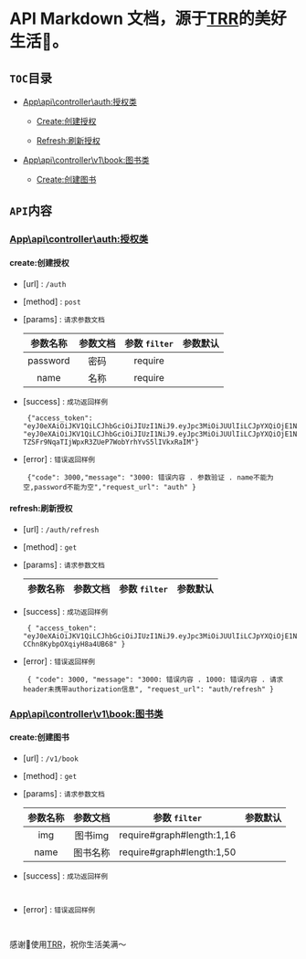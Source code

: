 # API Markdown 文档，源于[TRR](https://github.com/china-wangyu/TRR)的美好生活💑。

## `TOC`目录

-  [App\api\controller\auth:授权类](#app\api\controller\auth:授权类)

   -  [Create:创建授权](#create:创建授权)

   -  [Refresh:刷新授权](#refresh:刷新授权)

-  [App\api\controller\v1\book:图书类](#app\api\controller\v1\book:图书类)

   -  [Create:创建图书](#create:创建图书)

##  `API`内容

###  [App\api\controller\auth:授权类](#app\api\controller\auth:授权类)

#### create:创建授权

- [url] : `/auth`

- [method] : `post`

- [params] : `请求参数文档`

   | 参数名称 | 参数文档 | 参数 `filter` | 参数默认 |
   | :----: | :----: | :----: | :----: |
   | password | 密码 | require |  |
   | name | 名称 | require |  |
- [success] : `成功返回样例`

   ```json5
    {"access_token": "eyJ0eXAiOiJKV1QiLCJhbGciOiJIUzI1NiJ9.eyJpc3MiOiJUUlIiLCJpYXQiOjE1NjQwNDc4ODcsImV4cCI6MTU2NDA1NTA4NywidXVpZCI6MTAwLCJzaWduYXR1cmUiOiIxMiJ9.QAvjERUOvQ2QwUcPnQOJuYGuTDgzWCZ7gaNziJHDmVI","refresh_token": "eyJ0eXAiOiJKV1QiLCJhbGciOiJIUzI1NiJ9.eyJpc3MiOiJUUlIiLCJpYXQiOjE1NjQwNDc4ODcsInV1aWQiOjEwMCwic2lnbmF0dXJlIjoiMTIifQ.n-TZSFr9NqaTIjWpxR3ZUeP7WobYrhYvS5lIVkxRaIM"}
   ```

- [error] : `错误返回样例`

   ```json5
    {"code": 3000,"message": "3000: 错误内容 . 参数验证 . name不能为空,password不能为空","request_url": "auth" }
   ```

#### refresh:刷新授权

- [url] : `/auth/refresh`

- [method] : `get`

- [params] : `请求参数文档`

   | 参数名称 | 参数文档 | 参数 `filter` | 参数默认 |
   | :----: | :----: | :----: | :----: |
- [success] : `成功返回样例`

   ```json5
    { "access_token": "eyJ0eXAiOiJKV1QiLCJhbGciOiJIUzI1NiJ9.eyJpc3MiOiJUUlIiLCJpYXQiOjE1NjQxMDY2ODAsImV4cCI6MTU2NDExMzg4MCwidXVpZCI6MTAwLCJzaWduYXR1cmUiOiIyMyJ9.1Te9jeAQVvj6VbgiVEk1-CChn8KybpOXqiyH8a4UB68" }
   ```

- [error] : `错误返回样例`

   ```json5
    { "code": 3000, "message": "3000: 错误内容 . 1000: 错误内容 . 请求header未携带authorization信息", "request_url": "auth/refresh" }
   ```

###  [App\api\controller\v1\book:图书类](#app\api\controller\v1\book:图书类)

#### create:创建图书

- [url] : `/v1/book`

- [method] : `get`

- [params] : `请求参数文档`

   | 参数名称 | 参数文档 | 参数 `filter` | 参数默认 |
   | :----: | :----: | :----: | :----: |
   | img | 图书img | require#graph#length:1,16 |  |
   | name | 图书名称 | require#graph#length:1,50 |  |
- [success] : `成功返回样例`

   ```json5
    
   ```

- [error] : `错误返回样例`

   ```json5
    
   ```

 感谢🙏使用[TRR](https://github.com/china-wangyu/TRR)，祝你生活美满～

